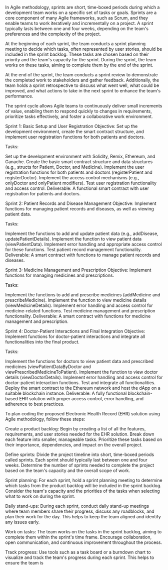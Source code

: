 In Agile methodology, sprints are short, time-boxed periods during which a development team works on a specific set of tasks or goals. Sprints are a core component of many Agile frameworks, such as Scrum, and they enable teams to work iteratively and incrementally on a project. A sprint typically lasts between one and four weeks, depending on the team's preferences and the complexity of the project.

At the beginning of each sprint, the team conducts a sprint planning meeting to decide which tasks, often represented by user stories, should be included in the sprint backlog. These tasks are chosen based on their priority and the team's capacity for the sprint. During the sprint, the team works on these tasks, aiming to complete them by the end of the sprint.

At the end of the sprint, the team conducts a sprint review to demonstrate the completed work to stakeholders and gather feedback. Additionally, the team holds a sprint retrospective to discuss what went well, what could be improved, and what actions to take in the next sprint to enhance the team's performance.

The sprint cycle allows Agile teams to continuously deliver small increments of value, enabling them to respond quickly to changes in requirements, prioritize tasks effectively, and foster a collaborative work environment.

Sprint 1: Basic Setup and User Registration
Objective: Set up the development environment, create the smart contract structure, and implement user registration functions for both patients and doctors.

Tasks:

Set up the development environment with Solidity, Remix, Ethereum, and Ganache.
Create the basic smart contract structure and data structures (e.g., structs for Patient, Doctor, and Medicine).
Implement the user registration functions for both patients and doctors (registerPatient and registerDoctor).
Implement the access control mechanisms (e.g., onlyDoctor and onlyPatient modifiers).
Test user registration functionality and access control.
Deliverable: A functional smart contract with user registration for patients and doctors.

Sprint 2: Patient Records and Disease Management
Objective: Implement functions for managing patient records and diseases, as well as viewing patient data.

Tasks:

Implement the functions to add and update patient data (e.g., addDisease, updatePatientDetails).
Implement the function to view patient data (viewPatientData).
Implement error handling and appropriate access control for these functions.
Test patient record management functionality.
Deliverable: A smart contract with functions to manage patient records and diseases.

Sprint 3: Medicine Management and Prescription
Objective: Implement functions for managing medicines and prescriptions.

Tasks:

Implement the functions to add and prescribe medicines (addMedicine and prescribeMedicine).
Implement the function to view medicine details (viewMedicineDetails).
Implement error handling and access control for medicine-related functions.
Test medicine management and prescription functionality.
Deliverable: A smart contract with functions for medicine management and prescription.

Sprint 4: Doctor-Patient Interactions and Final Integration
Objective: Implement functions for doctor-patient interactions and integrate all functionalities into the final product.

Tasks:

Implement the functions for doctors to view patient data and prescribed medicines (viewPatientDataByDoctor and viewPrescribedMedicineToPatient).
Implement the function to view doctor details (viewDoctorDetails).
Implement error handling and access control for doctor-patient interaction functions.
Test and integrate all functionalities.
Deploy the smart contract to the Ethereum network and host the dApp on a suitable blockchain instance.
Deliverable: A fully functional blockchain-based EHR solution with proper access control, error handling, and adherence to best practices.


To plan coding the proposed Electronic Health Record (EHR) solution using Agile methodology, follow these steps:

Create a product backlog:
Begin by creating a list of all the features, requirements, and user stories needed for the EHR solution. Break down each feature into smaller, manageable tasks. Prioritize these tasks based on their importance, dependencies, and impact on the overall project.

Define sprints:
Divide the project timeline into short, time-boxed periods called sprints. Each sprint should typically last between one and four weeks. Determine the number of sprints needed to complete the project based on the team's capacity and the overall scope of work.

Sprint planning:
For each sprint, hold a sprint planning meeting to determine which tasks from the product backlog will be included in the sprint backlog. Consider the team's capacity and the priorities of the tasks when selecting what to work on during the sprint.

Daily stand-ups:
During each sprint, conduct daily stand-up meetings where team members share their progress, discuss any roadblocks, and plan their work for the day. This helps to keep the team aligned and identify any issues early.

Work on tasks:
The team works on the tasks in the sprint backlog, aiming to complete them within the sprint's time frame. Encourage collaboration, open communication, and continuous improvement throughout the process.

Track progress:
Use tools such as a task board or a burndown chart to visualize and track the team's progress during each sprint. This helps to ensure the team is